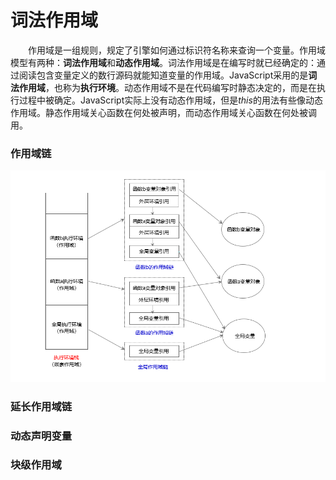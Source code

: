 # 词法作用域
&emsp;&emsp;作用域是一组规则，规定了引擎如何通过标识符名称来查询一个变量。作用域模型有两种：**词法作用域**和**动态作用域**。词法作用域是在编写时就已经确定的：通过阅读包含变量定义的数行源码就能知道变量的作用域。JavaScript采用的是**词法作用域**，也称为**执行环境**。动态作用域不是在代码编写时静态决定的，而是在执行过程中被确定。JavaScript实际上没有动态作用域，但是*this*的用法有些像动态作用域。静态作用域关心函数在何处被声明，而动态作用域关心函数在何处被调用。
### 作用域链
![作用域链](../image/js/scopeChain.png)
### 延长作用域链
### 动态声明变量
### 块级作用域